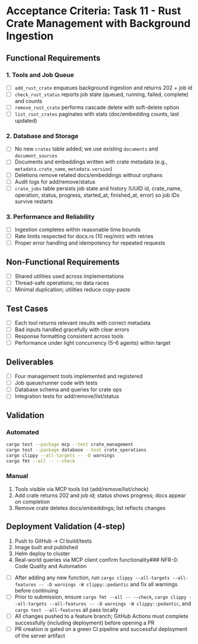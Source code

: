 # Acceptance Criteria: Task 11 - Rust Crate Management with Background Ingestion

## Functional Requirements

### 1. Tools and Job Queue

- [ ] `add_rust_crate` enqueues background ingestion and returns 202 + job id
- [ ] `check_rust_status` reports job state (queued, running, failed, complete) and counts
- [ ] `remove_rust_crate` performs cascade delete with soft-delete option
- [ ] `list_rust_crates` paginates with stats (doc/embedding counts, last updated)

### 2. Database and Storage

- [ ] No new `crates` table added; we use existing `documents` and `document_sources`
- [ ] Documents and embeddings written with crate metadata (e.g., `metadata.crate_name`, `metadata.version`)
- [ ] Deletions remove related docs/embeddings without orphans
- [ ] Audit logs for add/remove/status
- [ ] `crate_jobs` table persists job state and history (UUID id, crate_name, operation, status, progress, started_at, finished_at, error) so job IDs survive restarts

### 3. Performance and Reliability

- [ ] Ingestion completes within reasonable time bounds
- [ ] Rate limits respected for docs.rs (10 req/min) with retries
- [ ] Proper error handling and idempotency for repeated requests

## Non-Functional Requirements

- [ ] Shared utilities used across implementations
- [ ] Thread-safe operations; no data races
- [ ] Minimal duplication; utilities reduce copy-paste

## Test Cases

- [ ] Each tool returns relevant results with correct metadata
- [ ] Bad inputs handled gracefully with clear errors
- [ ] Response formatting consistent across tools
- [ ] Performance under light concurrency (5–6 agents) within target

## Deliverables

- [ ] Four management tools implemented and registered
- [ ] Job queue/runner code with tests
- [ ] Database schema and queries for crate ops
- [ ] Integration tests for add/remove/list/status

## Validation

### Automated

```bash
cargo test --package mcp --test crate_management
cargo test --package database --test crate_operations
cargo clippy --all-targets -- -D warnings
cargo fmt --all -- --check
```

### Manual

1. Tools visible via MCP tools list (add/remove/list/check)
2. Add crate returns 202 and job id; status shows progress; docs appear on completion
3. Remove crate deletes docs/embeddings; list reflects changes

## Deployment Validation (4-step)

1. Push to GitHub → CI build/tests
2. Image built and published
3. Helm deploy to cluster
4. Real-world queries via MCP client confirm functionality### NFR-0: Code Quality and Automation

- [ ] After adding any new function, run `cargo clippy --all-targets --all-features -- -D warnings -W clippy::pedantic` and fix all warnings before continuing
- [ ] Prior to submission, ensure `cargo fmt --all -- --check`, `cargo clippy --all-targets --all-features -- -D warnings -W clippy::pedantic`, and `cargo test --all-features` all pass locally
- [ ] All changes pushed to a feature branch; GitHub Actions must complete successfully (including deployment) before opening a PR
- [ ] PR creation is gated on a green CI pipeline and successful deployment of the server artifact
